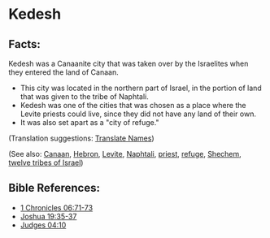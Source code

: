 # Kedesh #

## Facts: ##

Kedesh was a Canaanite city that was taken over by the Israelites when they entered the land of Canaan.

* This city was located in the northern part of Israel, in the portion of land that was given to the tribe of Naphtali.
* Kedesh was one of the cities that was chosen as a place where the Levite priests could live, since they did not have any land of their own.
* It was also set apart as a "city of refuge."

(Translation suggestions: [Translate Names](en/ta-vol1/translate/man/translate-names))

(See also: [Canaan](../other/canaan.md), [Hebron](../other/hebron.md), [Levite](../other/levite.md), [Naphtali](../other/naphtali.md), [priest](../kt/priest.md), [refuge](../kt/refuge.md), [Shechem](../other/shechem.md), [twelve tribes of Israel](../other/12tribesofisrael.md))

## Bible References: ##

* [1 Chronicles 06:71-73](en/tn/1ch/help/06/71)
* [Joshua 19:35-37](en/tn/jos/help/19/35)
* [Judges 04:10](en/tn/jdg/help/04/10)